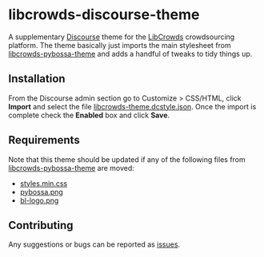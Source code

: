 # libcrowds-discourse-theme

A supplementary [Discourse](https://github.com/discourse/discourse) theme for
the [LibCrowds](http://www.libcrowds.com) crowdsourcing platform. The theme basically
just imports the main stylesheet from [libcrowds-pybossa-theme](https://github.com/LibCrowds/libcrowds-pybossa-theme)
and adds a handful of tweaks to tidy things up.


## Installation

From the Discourse admin section go to Customize > CSS/HTML, click **Import** and select
the file [libcrowds-theme.dcstyle.json](libcrowds-theme.dcstyle.json). Once the import is
complete check the **Enabled** box and click **Save**.


## Requirements

Note that this theme should be updated if any of the following files
from [libcrowds-pybossa-theme](https://github.com/LibCrowds/libcrowds-pybossa-theme) are moved:

* [styles.min.css](https://github.com/LibCrowds/libcrowds-pybossa-theme/blob/master/static/css/styles.min.css)
* [pybossa.png](https://github.com/LibCrowds/libcrowds-pybossa-theme/blob/master/static/img/pybossa.png)
* [bl-logo.png](https://github.com/LibCrowds/libcrowds-pybossa-theme/blob/master/static/img/bl-logo.png)


## Contributing

Any suggestions or bugs can be reported as [issues](https://github.com/LibCrowds/libcrowds-discourse-theme/issues).